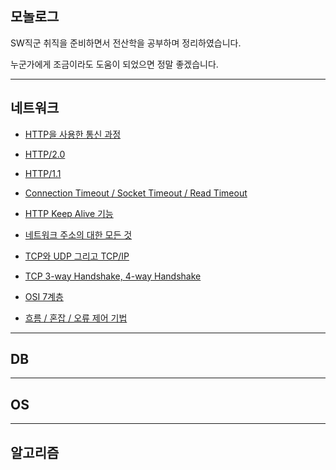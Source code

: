## 모놀로그

SW직군 취직을 준비하면서 전산학을 공부하며 정리하였습니다.

누군가에게 조금이라도 도움이 되었으면 정말 좋겠습니다. 


---

## 네트워크

* [HTTP을 사용한 통신 과정](https://goodgid.github.io/HTTP-Communicate-Process/)

* [HTTP/2.0](https://goodgid.github.io/HTTP-2.0/)

* [HTTP/1.1](https://goodgid.github.io/HTTP-1.1/)

* [Connection Timeout / Socket Timeout / Read Timeout](https://goodgid.github.io/Server-Various-Types-of-Timeout/)

* [HTTP Keep Alive 기능](https://goodgid.github.io/HTTP-Keep-Alive/)

* [네트워크 주소의 대한 모든 것](https://goodgid.github.io/Network-Address/)

* [TCP와 UDP 그리고 TCP/IP](https://goodgid.github.io/TCP-UDP/)

* [TCP 3-way Handshake, 4-way Handshake](https://goodgid.github.io/TCP-IP-3Way-4Way/)

* [OSI 7계층](https://goodgid.github.io/OSI-7-Layer/)

* [흐름 / 혼잡 / 오류 제어 기법](https://goodgid.github.io/Error-Flow-Control/)





---


## DB



---


## OS



---

## 알고리즘

